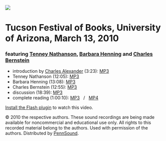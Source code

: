 ![](http://media.sas.upenn.edu/pennsound/misc/Images/Tucson-Festival.jpg)  

Tucson Festival of Books, University of Arizona, March 13, 2010
===============================================================

### featuring [Tenney Nathanson](Nathanson.php), [Barbara Henning](Henning.php) and [Charles Bernstein](Bernstein.html)

  

-   introduction by [Charles Alexander](Alexander.php) (3:23): [MP3](http://media.sas.upenn.edu/pennsound/authors/Bernstein/3-13-10/Alexander-Charles_Introduction_Tucson-Festival-Of-Books_U-AZ_3-13-10.mp3)
-   Tenney Nathanson (12:05): [MP3](http://media.sas.upenn.edu/pennsound/authors/Nathanson/Nathanson-Tenney_Complete-Reading_Tucson-Festival-Of-Books_U-AZ_3-13-09.mp3)
-   Barbara Henning (13:08): [MP3](http://media.sas.upenn.edu/pennsound/authors/Henning/Henning-Barbara_Complete-Reading_Tucson-Festival-Of-Books_U-AZ_3-13-10.mp3)
-   Charles Bernstein (12:55): [MP3](http://media.sas.upenn.edu/pennsound/authors/Bernstein/3-13-10/Bernstein-Charles_Complete-Reading_Tucson-Festival-Of-Books_U-AZ_3-13-10.mp3)
-   discussion (18:39): [MP3](http://media.sas.upenn.edu/pennsound/authors/Bernstein/3-13-10/Nathanson-Henning-Bernstein_Complete-Discussion_Tucson-Festival-Of-Books_U-AZ_3-13-2010.mp3)
-   complete reading (1:00:10): [MP3](http://media.sas.upenn.edu/pennsound/authors/Bernstein/3-13-10/Nathanson-Henning-Bernstein_Complete-Recording_Tucson-Festival-Of-Books_U-AZ_3-13-10.mp3)   /   [MP4](http://media.sas.upenn.edu/watch/102075)

  

[Install the Flash plugin](http://get.adobe.com/flashplayer/) to watch this video.

  

© 2010 the respective authors. These sound recordings are being made available for
noncommercial and educational use only. All rights to this recorded material belong to the authors. Used with permission of the authors.
Distributed by [PennSound](../index.html).
